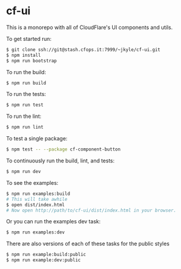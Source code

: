 # cf-ui

This is a monorepo with all of CloudFlare's UI components and utils.

To get started run:

```sh
$ git clone ssh://git@stash.cfops.it:7999/~jkyle/cf-ui.git
$ npm install
$ npm run bootstrap
```

To run the build:

```sh
$ npm run build
```

To run the tests:

```sh
$ npm run test
```

To run the lint:

```sh
$ npm run lint
```

To test a single package:

```sh
$ npm test -- --package cf-component-button
```

To continuously run the build, lint, and tests:

```sh
$ npm run dev
```

To see the examples:

```sh
$ npm run examples:build
# This will take awhile
$ open dist/index.html
# Now open http://path/to/cf-ui/dist/index.html in your browser.
```

Or you can run the examples dev task:

```sh
$ npm run examples:dev
```

There are also versions of each of these tasks for the public styles

```sh
$ npm run example:build:public
$ npm run example:dev:public
```
